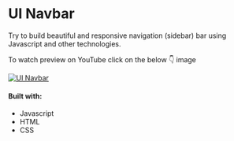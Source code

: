 # UI Navbar
Try to build beautiful and responsive navigation (sidebar) bar using Javascript and other technologies.

To watch preview on YouTube click on the below 👇 image

[![UI Navbar](https://cdn.discordapp.com/attachments/950983679805628447/958699290132353074/UICH1-SourabhNerlekar.gif?size=4096=60x50)](https://youtube.com/shorts/045ixgN1xZE "UI Navbar")

#### Built with:
- Javascript
- HTML
- CSS
